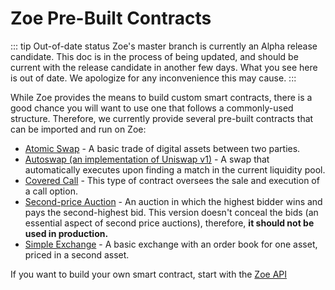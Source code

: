 # Zoe Pre-Built Contracts

<Zoe-Version/>

::: tip Out-of-date status
Zoe's master branch is currently an Alpha release candidate. This doc is in the process of
being updated, and should be current with the release candidate in another few days. What you
see here is out of date. We apologize for any inconvenience this may cause.
:::

While Zoe provides the means to build custom smart contracts, there is a good chance you will
want to use one that follows a commonly-used structure. Therefore, we currently provide several
pre-built contracts that can be imported and run on Zoe:

- [Atomic Swap](./atomic-swap) - A basic trade of digital assets between two parties.
- [Autoswap (an implementation of Uniswap v1)](./autoswap) - A swap
  that automatically executes upon finding a match in the current liquidity pool.
- [Covered Call](./covered-call) - This type of contract oversees the sale and execution of a
  call option.
- [Second-price Auction](./second-price-auction) - An auction in which the highest bidder wins
  and pays the second-highest bid. This version doesn't conceal the bids (an essential aspect
  of second price auctions), therefore, <b>it should not be used in production.</b>
- [Simple Exchange](./simple-exchange) - A basic exchange with an order book for one asset,
  priced in a second asset.

If you want to build your own smart contract, start with the [Zoe API](../../api/README.md)
